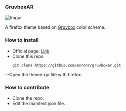 
### GruvboxAR

![Imgur](https://i.imgur.com/lbiUgK8.png)


A firefox theme based on [Gruvbox](https://github.com/morhetz/gruvbox "Gruvbox") color scheme.

### How to install
- Official page: [Link](https://addons.mozilla.org/en-US/firefox/addon/gruvboxar/)
- Clone this repo
  ```
  git clone https://github.com/avronr/gruvboxar.git
  ```
⋅⋅⋅Open the theme.xpi file with firefox.

### How to contribute
- Clone the repo.
- Edit the manifest.json file.
